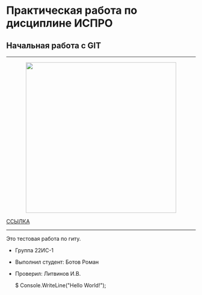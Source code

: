 # Практическая работа по дисциплине ИСПРО

## Начальная работа с GIT

-----

<p align="center"><img src="https://zabavnikplus.ru/wp-content/uploads/1/0/3/10379879c76ced7b87b74f57b2d53fef.png" width="400"></p>

<p><a href="https://avatars.mds.yandex.net/i?id=995653334ef0bcf8efd3ddc0d94f7e8c96ee443d-10932765-images-thumbs&n=13">ССЫЛКА</a></p>

-----

Это тестовая работа по гиту.

* Группа 22ИС-1
* Выполнил студент: Ботов Роман
* Проверил: Литвинов И.В.

     $ Console.WriteLine("Hello World!");
